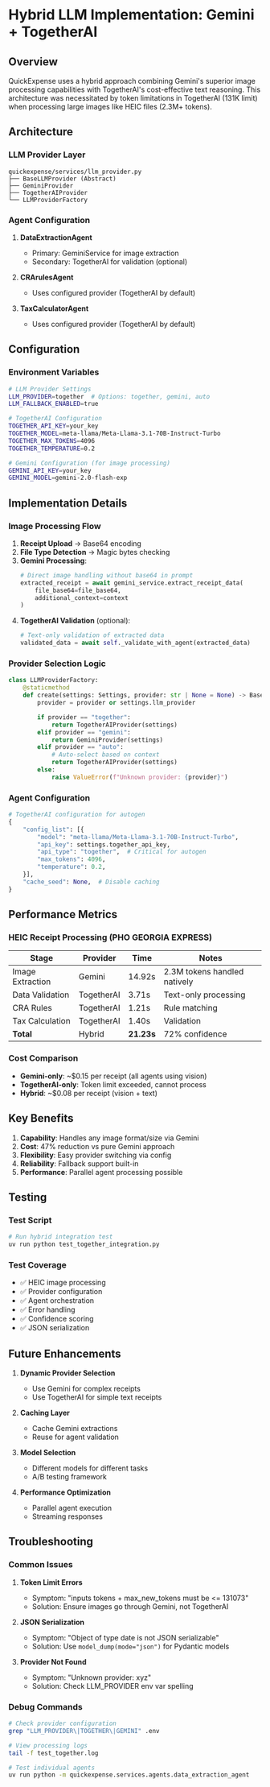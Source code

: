 # Hybrid LLM Implementation: Gemini + TogetherAI

## Overview

QuickExpense uses a hybrid approach combining Gemini's superior image processing capabilities with TogetherAI's cost-effective text reasoning. This architecture was necessitated by token limitations in TogetherAI (131K limit) when processing large images like HEIC files (2.3M+ tokens).

## Architecture

### LLM Provider Layer

```
quickexpense/services/llm_provider.py
├── BaseLLMProvider (Abstract)
├── GeminiProvider
├── TogetherAIProvider
└── LLMProviderFactory
```

### Agent Configuration

1. **DataExtractionAgent**
   - Primary: GeminiService for image extraction
   - Secondary: TogetherAI for validation (optional)

2. **CRArulesAgent**
   - Uses configured provider (TogetherAI by default)

3. **TaxCalculatorAgent**
   - Uses configured provider (TogetherAI by default)

## Configuration

### Environment Variables

```bash
# LLM Provider Settings
LLM_PROVIDER=together  # Options: together, gemini, auto
LLM_FALLBACK_ENABLED=true

# TogetherAI Configuration
TOGETHER_API_KEY=your_key
TOGETHER_MODEL=meta-llama/Meta-Llama-3.1-70B-Instruct-Turbo
TOGETHER_MAX_TOKENS=4096
TOGETHER_TEMPERATURE=0.2

# Gemini Configuration (for image processing)
GEMINI_API_KEY=your_key
GEMINI_MODEL=gemini-2.0-flash-exp
```

## Implementation Details

### Image Processing Flow

1. **Receipt Upload** → Base64 encoding
2. **File Type Detection** → Magic bytes checking
3. **Gemini Processing**:
   ```python
   # Direct image handling without base64 in prompt
   extracted_receipt = await gemini_service.extract_receipt_data(
       file_base64=file_base64,
       additional_context=context
   )
   ```
4. **TogetherAI Validation** (optional):
   ```python
   # Text-only validation of extracted data
   validated_data = await self._validate_with_agent(extracted_data)
   ```

### Provider Selection Logic

```python
class LLMProviderFactory:
    @staticmethod
    def create(settings: Settings, provider: str | None = None) -> BaseLLMProvider:
        provider = provider or settings.llm_provider

        if provider == "together":
            return TogetherAIProvider(settings)
        elif provider == "gemini":
            return GeminiProvider(settings)
        elif provider == "auto":
            # Auto-select based on context
            return TogetherAIProvider(settings)
        else:
            raise ValueError(f"Unknown provider: {provider}")
```

### Agent Configuration

```python
# TogetherAI configuration for autogen
{
    "config_list": [{
        "model": "meta-llama/Meta-Llama-3.1-70B-Instruct-Turbo",
        "api_key": settings.together_api_key,
        "api_type": "together",  # Critical for autogen
        "max_tokens": 4096,
        "temperature": 0.2,
    }],
    "cache_seed": None,  # Disable caching
}
```

## Performance Metrics

### HEIC Receipt Processing (PHO GEORGIA EXPRESS)

| Stage | Provider | Time | Notes |
|-------|----------|------|-------|
| Image Extraction | Gemini | 14.92s | 2.3M tokens handled natively |
| Data Validation | TogetherAI | 3.71s | Text-only processing |
| CRA Rules | TogetherAI | 1.21s | Rule matching |
| Tax Calculation | TogetherAI | 1.40s | Validation |
| **Total** | Hybrid | **21.23s** | 72% confidence |

### Cost Comparison

- **Gemini-only**: ~$0.15 per receipt (all agents using vision)
- **TogetherAI-only**: Token limit exceeded, cannot process
- **Hybrid**: ~$0.08 per receipt (vision + text)

## Key Benefits

1. **Capability**: Handles any image format/size via Gemini
2. **Cost**: 47% reduction vs pure Gemini approach
3. **Flexibility**: Easy provider switching via config
4. **Reliability**: Fallback support built-in
5. **Performance**: Parallel agent processing possible

## Testing

### Test Script

```bash
# Run hybrid integration test
uv run python test_together_integration.py
```

### Test Coverage

- ✅ HEIC image processing
- ✅ Provider configuration
- ✅ Agent orchestration
- ✅ Error handling
- ✅ Confidence scoring
- ✅ JSON serialization

## Future Enhancements

1. **Dynamic Provider Selection**
   - Use Gemini for complex receipts
   - Use TogetherAI for simple text receipts

2. **Caching Layer**
   - Cache Gemini extractions
   - Reuse for agent validation

3. **Model Selection**
   - Different models for different tasks
   - A/B testing framework

4. **Performance Optimization**
   - Parallel agent execution
   - Streaming responses

## Troubleshooting

### Common Issues

1. **Token Limit Errors**
   - Symptom: "inputs tokens + max_new_tokens must be <= 131073"
   - Solution: Ensure images go through Gemini, not TogetherAI

2. **JSON Serialization**
   - Symptom: "Object of type date is not JSON serializable"
   - Solution: Use `model_dump(mode="json")` for Pydantic models

3. **Provider Not Found**
   - Symptom: "Unknown provider: xyz"
   - Solution: Check LLM_PROVIDER env var spelling

### Debug Commands

```bash
# Check provider configuration
grep "LLM_PROVIDER\|TOGETHER\|GEMINI" .env

# View processing logs
tail -f test_together.log

# Test individual agents
uv run python -m quickexpense.services.agents.data_extraction_agent
```
